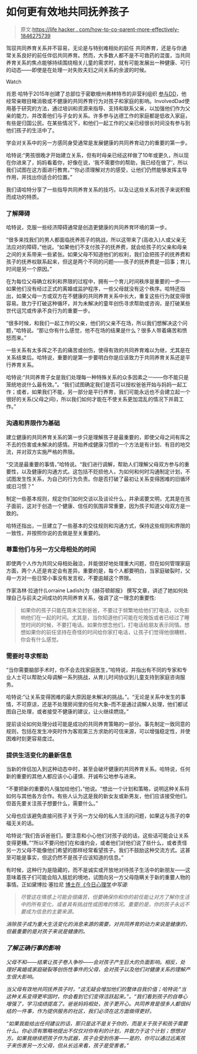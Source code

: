 # 如何更有效地共同抚养孩子

> 原文:[https://life hacker . com/how-to-co-parent-more-effectively-1846275739](https://lifehacker.com/how-to-co-parent-more-effectively-1846275739)

驾驭共同养育关系并不容易，无论是与特别难相处的前任 共同养育，还是与你通常关系良好的前任伴侣共同养育。然而，大多数人都不是不可救药的混蛋，当共同养育关系的焦点能够持续围绕相关儿童的需求时，就有可能发展出一种健康、可行的动态——即使是在处理一对失败夫妇之间关系的余波的时候。

Watch

肖恩·哈特于2015年创建了总部位于密歇根州弗林特市的非营利组织 [参与DD](https://www.involveddad.org/)，他经常亲眼目睹消极或不健康的共同养育行为对孩子和家庭的影响。InvolvedDad使用基于研究的方法，通过培训和资源来指导、支持和联系父亲，以加强他们作为父亲的能力，并改善他们与子女的关系。许多参与达德工作的家庭都是低收入家庭，有些是归国公民。在某些情况下，和他们一起工作的父亲已经很长时间没有参与到他们孩子的生活中了。

学会对关系中的另一方感同身受通常是发展健康的共同养育动力的重要的第一步。

哈特说:“男孩很晚才开始建立关系，但有时母亲已经这样做了10年或更久，所以现在你进来了，妈妈看着你，好像在说，‘我不需要你的帮助，我已经在做了’，所以我们试图在这方面进行教育。”“你必须理解对方的感受，让他们仍然能够发挥主导作用，并找出你适合的位置。”

我们请哈特分享了一些指导共同养育关系的技巧，以及让这些关系对孩子来说积极而成功的特质。

### **了解障碍**

哈特说，克服一些经济障碍通常是创造更健康的共同养育环境的第一步。

“很多来找我们的男人都面临抚养孩子的挑战，所以这带来了(高收入)人或父亲无法应对的障碍，”他说。“如果他们不支付孩子的抚养费，就会给孩子的父亲和母亲之间的关系带来一些紧张。如果父母不知道他们的权利，我们会把孩子的抚养费和孩子的抚养权联系起来，但这是两个不同的问题——孩子的抚养费是一回事；育儿时间是另一个原因。”

在为每位父母确立权利和界限的过程中，拥有一个育儿时间秩序是重要的一步——如果他们没有经过正式的离婚或监护程序，一些父母就没有这个秩序。哈特还指出，如果父母一方或双方在不健康的共同养育关系中长大，重复这些行为就变得很容易。致力于打破这种循环，并为未解决的童年创伤寻求帮助或咨询，是打破某些世代诅咒或传承不良行为的重要一步。

“很多时候，和我们一起工作的父亲，他们的父亲不在场，所以我们想解决这个问题，”哈特说。“那让你有什么感觉，他不在场的结果是什么？很多人带着痛苦和愤怒而来。”

一些关系有太多挥之不去的痛苦或创伤，使得有效的共同养育难以为继，尤其是在关系结束后。哈特说，重要的是第一步要明白你是应该致力于共同养育关系还是平行养育关系。

哈特说:“共同养育子女是我们处理每一种特殊关系的众多因素之一——你不能只是笼统地说什么最有效。”。“我们试图确定我们是否可以授权爸爸开始与妈妈一起工作；或者，如果我们不能，另一部分是平行养育，我们可能永远也不会建立起一个很好的关系(父母之间)，所以我们如何才能在不使关系更加混乱的情况下并肩工作。”

### **沟通和界限作为基础**

建立健康的共同养育关系的第一步只是理解孩子是最重要的，即使父母之间有挥之不去的伤害或未解决的感情。开始养成健康习惯的一个方法是有计划、有目的地交流，并对双方实施严格的界限。

“交流是最重要的事情，”哈特说。“我们进行调解，帮助人们理解父母双方参与的重要性，以及健康的沟通方式。这包括不贬损他人，为如何和何时沟通制定计划，不试图发生性关系，为自己的行为负责。你是否打破了最初让关系变得困难的旧循环或旧习惯？”

制定一些基本规则，规定你们如何交谈以及谈论什么，并承诺要文明，尤其是在孩子面前，这对于创造一个健康、信任的氛围非常重要，因为孩子知道父母双方是一致的。

哈特还指出，一旦建立了一些基本的交往规则和沟通方式，保持这些规则和界限的一致性，并按照你说的去做是至关重要的。

### **尊重他们与另一方父母相处的时间**

即使两个人作为共同父母相处融洽，并能很好地处理重大问题，但在如何管理家庭方面，两个人还是肯定会有差异。重要的是，每个人都要明白，当家庭破裂时，父母一方对一些日常小事没有发言权，不要逾越这个界限。

作家洛林·拉迪什(Lorraine Ladish)为《赫芬顿邮报》 撰写文章，讲述了她如何处理自己与前夫之间成功的共同养育关系，强调了这一理念的重要性:

> 如果你的孩子只能在周末见到爸爸，不要过于频繁地给他们打电话，以免影响他们在一起的时间。尤其是，当你知道他们可能在吃晚饭或者已经过了睡觉时间的时候，不要打电话。如果你想念他们，打电话给朋友表示同情。想想如果你的前任坚持在奇怪的时间给你家打电话，让孩子们觉得他很糟糕，你会有什么感觉。

### 需要时寻求帮助

“当你需要脑部手术时，你不会去找家庭医生，”哈特说，并指出有不同的专家和专业人士可以帮助父母调解一系列挑战，从育儿时间协议到儿童支持到家庭咨询服务。

哈特说:“让关系变得困难的最大原因是未解决的挑战。”。“无论是关系中发生的事情，不可原谅，还是不处理房间里的任何大象–而不是通过调解人处理，他们都试图自己处理，或者接受不健康的建议，让火继续燃烧。”

提前谈论如何处理分歧可能是成功的共同养育策略的一部分。事先制定一致同意的规则，包括在发生冲突时作为客观第三方求助的可信来源，可以增强稳定性，并使困难时刻更容易度过。

### **提供生活变化的最新信息**

当新的伴侣加入到这种动态中时，甚至会破坏健康的共同养育关系。哈特说，任何新的重要的其他人都应该小心谨慎、开诚布公地参与进来。

“不要把新的重要的人强加给他们，”他说。“想出一个计划和策略，说明这种关系将如何与其他各方合作。有些人认为这是我的新女友或新男友，他们应该接受他们。但首先要关注孩子想要什么，需要什么。”

父母也应该避免直接问孩子关于另一方父母的私人生活的问题，如果这与孩子的幸福无关的话。

哈特说:“我们告诉爸爸们，要注意和小心他们对孩子说的话，这些话可能会让关系变得更糟。”“所以不要问他们在和谁约会，或者他们对他们说了些什么，或者责怪另一方父母不能像他们希望的那样经常看望孩子。我们不鼓励这种交流方式。这甚至可能是事实，但这仍然不是孩子应该知道的信息。”

有时候，这种行为是隐藏的，而不是诚实或开放地对待孩子生活中的新朋友——这意味着孩子们可能会陷入尴尬的境地，试图向另一方父母隐瞒关于新的重要人物的事情。正如黛博拉·塞拉尼 [博士在《今日心理学](https://www.psychologytoday.com/us/blog/two-takes-depression/201203/the-dos-and-donts-co-parenting-well)*中写道:*

> *尽管这在情感上可能会很痛苦，但要确保你和你的前任能让对方了解你生活中的所有变化，或者具有挑战性或困难的情况。重要的是，你的孩子永远不要成为信息的主要来源。*

*消除孩子成为重大生活变化的消息来源的需要，对共同养育的动力来说是健康的，但最重要的是对孩子来说是健康的。*

### ***了解正确行事的影响***

*父母不和——结果让孩子卷入争吵——会对孩子产生巨大的负面影响。相反，处理好离婚或家庭破裂等创伤性事件的父母，会对孩子以及他们对健康关系的理解产生很大影响。*

*当父母有效地共同抚养孩子时，“这无疑会增加他们的整体自我价值；哈特说:“当这种关系变得更牢固时，你会看到它们变得活跃起来。”。“我们看到孩子的自尊心增强了，学习成绩提高了。爸爸妈妈相处，孩子更开心。共同养育是很多人都很纠结的一件事，作为提供服务的社区，我们必须在这方面做得更好。*

*“如果我能给出任何建议的话，那只是这不是关于你的，而是关于孩子和孩子需要什么。你必须有策略地提出不仅仅对你有利的计划，并致力于这个计划；想想对方。如果我继续把孩子作为武器，孩子会受到伤害——是的，你可以通过远离孩子来伤害另一方父母，但从长远来看，孩子是受害者。”*